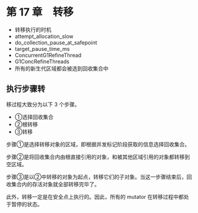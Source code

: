 # 第 17 章　转移

- 转移执行的时机
- attempt_allocation_slow
- do_collection_pause_at_safepoint
- target_pause_time_ms
- ConcurrentG1RefineThread
- G1ConcRefineThreads
- 所有的新生代区域都会被选到回收集合中


## 执行步骤转

移过程大致分为以下 3 个步骤。

- ①选择回收集合
- ②根转移
- ③转移

步骤①是选择转移对象的区域，即根据并发标记阶段获取的信息选择回收集合。

步骤②是将回收集合内由根直接引用的对象，和被其他区域引用的对象都转移到空区域。

步骤③是以②中转移的对象为起点，转移它们的子对象。当这一步骤结束后，回收集合内的存活对象就全部转移完毕了。

此外，转移一定是在安全点上执行的。因此，所有的 mutator 在转移过程中都处于暂停的状态。
